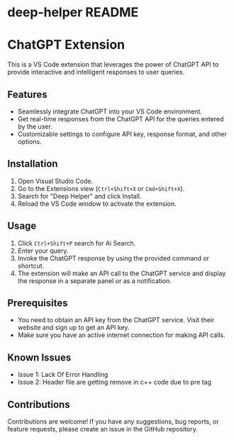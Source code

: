 # deep-helper README
# ChatGPT Extension

This is a VS Code extension that leverages the power of ChatGPT API to provide interactive and intelligent responses to user queries.

## Features

- Seamlessly integrate ChatGPT into your VS Code environment.
- Get real-time responses from the ChatGPT API for the queries entered by the user.
- Customizable settings to configure API key, response format, and other options.

## Installation

1. Open Visual Studio Code.
2. Go to the Extensions view (`Ctrl+Shift+X` or `Cmd+Shift+X`).
3. Search for "Deep Helper" and click Install.
4. Reload the VS Code window to activate the extension.

## Usage

1. Click `Ctrl+Shift+P` search for Ai Search.
2. Enter your query.
3. Invoke the ChatGPT response by using the provided command or shortcut.
4. The extension will make an API call to the ChatGPT service and display the response in a separate panel or as a notification.


## Prerequisites

- You need to obtain an API key from the ChatGPT service. Visit their website and sign up to get an API key.
- Make sure you have an active internet connection for making API calls.

## Known Issues

- Issue 1: Lack Of Error Handling
- Issue 2: Header file are getting remove in c++ code due to pre tag

## Contributions

Contributions are welcome! If you have any suggestions, bug reports, or feature requests, please create an issue in the GitHub repository.


